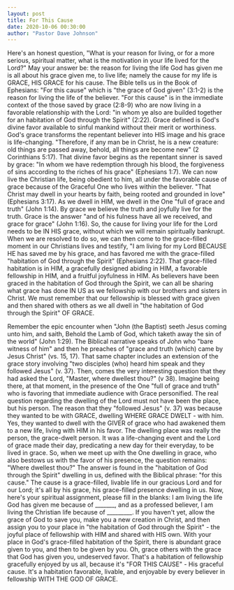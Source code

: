 ```yaml
---
layout: post
title: For This Cause
date: 2020-10-06 00:30:00
author: "Pastor Dave Johnson"
---
```


Here's an honest question, "What is your reason for living, or for a more serious, spiritual matter, what is the motivation in your life lived for the Lord?"  May your answer be: the reason for living the life God has given me is all about his grace given me, to live life; namely the cause for my life is GRACE, HIS GRACE for his cause.  The Bible tells us in the Book of Ephesians: "For this cause" which is "the grace of God given" (3:1-2) is the reason for living the life of the believer.  "For this cause" is in the immediate context of the those saved by grace (2:8-9) who are now living in a favorable relationship with the Lord: "in whom ye also are builded together for an habitation of God through the Spirit" (2:22).  Grace defined is God's divine favor available to sinful mankind without their merit or worthiness.  God's grace transforms the repentant believer into HIS image and his grace is life-changing. "Therefore, if any man be in Christ, he is a new creature: old things are passed away, behold, all things are become new" (2 Corinthians 5:17).  That divine favor begins as the repentant sinner is saved by grace: "In whom we have redemption through his blood, the forgiveness of sins according to the riches of his grace" (Ephesians 1:7).  We can now live the Christian life, being obedient to him, all under the favorable cause of grace because of the Graceful One who lives within the believer. "That Christ may dwell in your hearts by faith, being rooted and grounded in love" (Ephesians 3:17).  As we dwell in HIM, we dwell in the One "full of grace and truth" (John 1:14).  By grace we believe the truth and joyfully live for the truth.  Grace is the answer "and of his fulness have all we received, and grace for grace" (John 1:16).  So, the cause for living your life for the Lord needs to be IN HIS grace, without which we will remain spiritually bankrupt.  When we are resolved to do so, we can then come to the grace-filled moment in our Christians lives and testify, "I am living for my Lord BECAUSE HE has saved me by his grace, and has favored me with the grace-filled "habitation of God through the Spirit" (Ephesians 2:22).  That grace-filled habitation is in HIM, a gracefully designed abiding in HIM, a favorable fellowship in HIM, and a fruitful joyfulness in HIM.  As believers have been graced in the habitation of God through the Spirit, we can all be sharing what grace has done IN US as we fellowship with our brothers and sisters in Christ.  We must remember that our fellowship is blessed with grace given and then shared with others as we all dwell in "the habitation of God through the Spirit" OF GRACE.

Remember the epic encounter when "John (the Baptist) seeth Jesus coming unto him, and saith, Behold the Lamb of God, which taketh away the sin of the world" (John 1:29).  The Biblical narrative speaks of John who "bare witness of him" and then he preaches of "grace and truth (which) came by Jesus Christ" (vs. 15, 17).  That same chapter includes an extension of the grace story involving "two disciples (who) heard him speak and they followed Jesus" (v. 37).  Then, comes the very interesting question that they had asked the Lord, "Master, where dwellest thou?" (v 38).  Imagine being there, at that moment, in the presence of the One "full of grace and truth" who is favoring that immediate audience with Grace personified.  The real question regarding the dwelling of the Lord must not have been the place, but his person.  The reason that they "followed Jesus" (v. 37) was because they wanted to be with GRACE, dwelling WHERE GRACE DWELT - with him.  Yes, they wanted to dwell with the GIVER of grace who had awakened them to a new life, living with HIM in his favor.  The dwelling place was really the person, the grace-dwelt person.  It was a life-changing event and the Lord of grace made their day, predicating a new day for their everyday, to be lived in grace.  So, when we meet up with the One dwelling in grace, who also bestows us with the favor of his presence, the question remains: "Where dwellest thou?"   The answer is found in the "habitation of God through the Spirit" dwelling in us, defined with the Biblical phrase: "for this cause."  The cause is a grace-filled, livable life in our gracious Lord and for our Lord; it's all by his grace, his grace-filled presence dwelling in us.  Now, here's your spiritual assignment, please fill in the blanks: I am living the life God has given me because of _______, and as a professed believer, I am living the Christian life because of _________.   If you haven't yet, allow the grace of God to save you, make you a new creation in Christ, and then assign you to your place in "the habitation of God through the Spirit" - the joyful place of fellowship with HIM and shared with HIS own.  With your place in God's grace-filled habitation of the Spirit, there is abundant grace given to you, and then to be given by you.  Oh, grace others with the grace that God has given you, undeserved favor.  That's a habitation of fellowship gracefully enjoyed by us all, because it's "FOR THIS CAUSE" - His graceful cause.  It's a habitation favorable, livable, and enjoyable by every believer in fellowship WITH THE GOD OF GRACE.